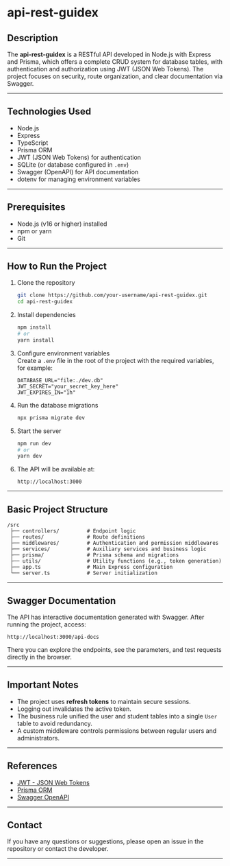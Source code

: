 
# api-rest-guidex

## Description

The **api-rest-guidex** is a RESTful API developed in Node.js with Express and Prisma, which offers a complete CRUD system for database tables, with authentication and authorization using JWT (JSON Web Tokens). The project focuses on security, route organization, and clear documentation via Swagger.

---

## Technologies Used

- Node.js  
- Express  
- TypeScript  
- Prisma ORM  
- JWT (JSON Web Tokens) for authentication  
- SQLite (or database configured in `.env`)  
- Swagger (OpenAPI) for API documentation  
- dotenv for managing environment variables  

---

## Prerequisites

- Node.js (v16 or higher) installed  
- npm or yarn  
- Git  

---

## How to Run the Project

1. Clone the repository  
   ```bash
   git clone https://github.com/your-username/api-rest-guidex.git
   cd api-rest-guidex
   ```

2. Install dependencies  
   ```bash
   npm install
   # or
   yarn install
   ```

3. Configure environment variables  
   Create a `.env` file in the root of the project with the required variables, for example:  
   ```
   DATABASE_URL="file:./dev.db"
   JWT_SECRET="your_secret_key_here"
   JWT_EXPIRES_IN="1h"
   ```

4. Run the database migrations  
   ```bash
   npx prisma migrate dev
   ```

5. Start the server  
   ```bash
   npm run dev
   # or
   yarn dev
   ```

6. The API will be available at:  
   ```
   http://localhost:3000
   ```

---

## Basic Project Structure

```
/src
 ├── controllers/         # Endpoint logic
 ├── routes/              # Route definitions
 ├── middlewares/         # Authentication and permission middlewares
 ├── services/            # Auxiliary services and business logic
 ├── prisma/              # Prisma schema and migrations
 ├── utils/               # Utility functions (e.g., token generation)
 ├── app.ts               # Main Express configuration
 └── server.ts            # Server initialization
```

---

## Swagger Documentation

The API has interactive documentation generated with Swagger. After running the project, access:  
```
http://localhost:3000/api-docs
```
There you can explore the endpoints, see the parameters, and test requests directly in the browser.

---

## Important Notes

- The project uses **refresh tokens** to maintain secure sessions.  
- Logging out invalidates the active token.  
- The business rule unified the user and student tables into a single `User` table to avoid redundancy.  
- A custom middleware controls permissions between regular users and administrators.

---

## References

- [JWT - JSON Web Tokens](https://jwt.io/introduction)  
- [Prisma ORM](https://www.prisma.io/docs/)  
- [Swagger OpenAPI](https://swagger.io/specification/)  

---

## Contact

If you have any questions or suggestions, please open an issue in the repository or contact the developer.

---
